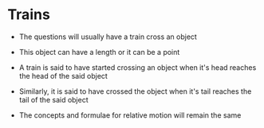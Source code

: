 # Trains

- The questions will usually have a train cross an object

- This object can have a length or it can be a point

- A train is said to have started crossing an object when it's head reaches the
head of the said object

- Similarly, it is said to have crossed the object when it's tail reaches the
tail of the said object

- The concepts and formulae for relative motion will remain the same
